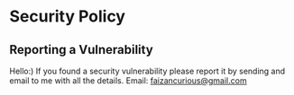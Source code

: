 # Security Policy

## Reporting a Vulnerability

Hello:)
If you found a security vulnerability please report it by sending and email to me with all the details.
Email: faizancurious@gmail.com
